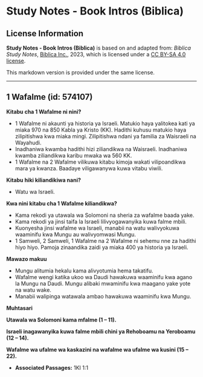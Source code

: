 # Study Notes - Book Intros (Biblica)

## License Information

**Study Notes - Book Intros (Biblica)** is based on and adapted from: _Biblica Study Notes_, [Biblica Inc.](https://www.biblica.com/), 2023, which is licensed under a [CC BY-SA 4.0 license](https://creativecommons.org/licenses/by-sa/4.0/legalcode.en).

This markdown version is provided under the same license.



--------------------------------

## 1 Wafalme (id: 574107)

**Kitabu cha 1 Wafalme ni nini?**

* 1 Wafalme ni akaunti ya historia ya Israeli. Matukio haya yalitokea kati ya miaka 970 na 850 Kabla ya Kristo (KK). Hadithi kuhusu matukio haya zilipitishwa kwa miaka mingi. Zilipitishwa ndani ya familia za Waisraeli na Wayahudi.
* Inadhaniwa kwamba hadithi hizi ziliandikwa na Waisraeli. Inadhaniwa kwamba ziliandikwa karibu mwaka wa 560 KK.
* 1 Wafalme na 2 Wafalme vilikuwa kitabu kimoja wakati vilipoandikwa mara ya kwanza. Baadaye viligawanywa kuwa vitabu viwili.

**Kitabu hiki kiliandikiwa nani?**

* Watu wa Israeli.

**Kwa nini kitabu cha 1 Wafalme kiliandikwa?**

* Kama rekodi ya utawala wa Solomoni na sheria za wafalme baada yake.
* Kama rekodi ya jinsi taifa la Israeli lilivyogawanyika kuwa falme mbili.
* Kuonyesha jinsi wafalme wa Israeli, manabii na watu walivyokuwa waaminifu kwa Mungu au walivyomwasi Mungu.
* 1 Samweli, 2 Samweli, 1 Wafalme na 2 Wafalme ni sehemu nne za hadithi hiyo hiyo. Pamoja zinaandika zaidi ya miaka 400 ya historia ya Israeli.

**Mawazo makuu**

* Mungu alitumia hekalu kama alivyotumia hema takatifu.
* Wafalme wengi katika ukoo wa Daudi hawakuwa waaminifu kwa agano la Mungu na Daudi. Mungu alibaki mwaminifu kwa maagano yake yote na watu wake.
* Manabii walipinga watawala ambao hawakuwa waaminifu kwa Mungu.

**Muhtasari**

**Utawala wa Solomoni kama mfalme (1 ­– 11\).**

**Israeli inagawanyika kuwa falme mbili chini ya Rehoboamu na Yeroboamu (12 ­– 14\).**

**Wafalme wa ufalme wa kaskazini na wafalme wa ufalme wa kusini (15 – 22\).**

* **Associated Passages:** 1KI 1:1

